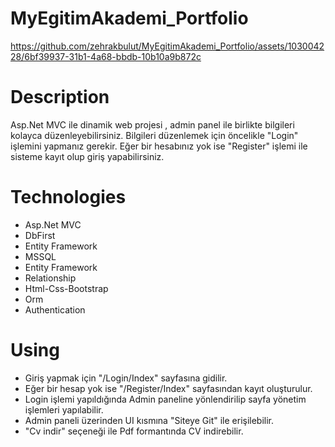 # MyEgitimAkademi_Portfolio



https://github.com/zehrakbulut/MyEgitimAkademi_Portfolio/assets/103004228/6bf39937-31b1-4a68-bbdb-10b10a9b872c

# Description

Asp.Net MVC ile dinamik web projesi , admin panel ile birlikte bilgileri kolayca düzenleyebilirsiniz. Bilgileri düzenlemek için öncelikle "Login" işlemini yapmanız gerekir. Eğer bir hesabınız yok ise "Register" işlemi ile sisteme kayıt olup giriş yapabilirsiniz.



# Technologies

- Asp.Net MVC
- DbFirst
- Entity Framework
- MSSQL
- Entity Framework
- Relationship
- Html-Css-Bootstrap
- Orm
- Authentication




# Using

- Giriş yapmak için "/Login/Index" sayfasına gidilir.
- Eğer bir hesap yok ise "/Register/Index" sayfasından kayıt oluşturulur.
- Login işlemi yapıldığında Admin paneline yönlendirilip sayfa yönetim işlemleri yapılabilir.
- Admin paneli üzerinden UI kısmına "Siteye Git" ile erişilebilir.
- "Cv indir" seçeneği ile Pdf formantında CV indirebilir.

